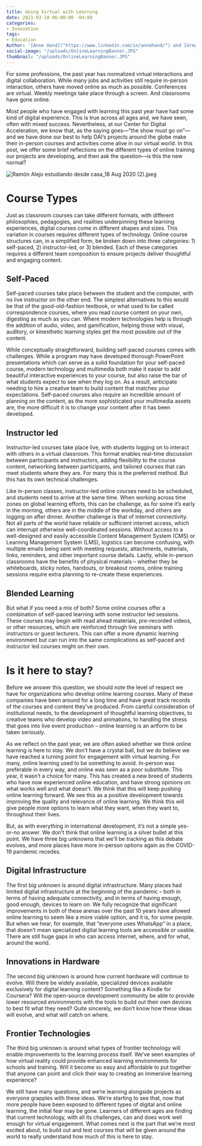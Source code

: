 ```yaml
---
title: Going Virtual with Learning
date: 2021-03-18 06:00:00 -04:00
categories:
- Innovation
tags:
- Education
Author: '[Anne Hand]("https://www.linkedin.com/in/annehand/") and [Greg Maly]("https://dai-global-digital.com/authors/greg-maly/")'
social-image: "/uploads/OnlineLearningBanner.JPG"
thumbnail: "/uploads/OnlineLearningBanner.JPG"
---
```


For some professions, the past year has normalized virtual interactions and digital collaboration. While many jobs and activities still require in-person interaction, others have moved online as much as possible. Conferences are virtual. Weekly meetings take place through a screen. And classrooms have gone online.

Most people who have engaged with learning this past year have had some kind of digital experience. This is true across all ages and, we have seen, often with mixed success. Nevertheless, at our Center for Digital Acceleration, we know that, as the saying goes—“the show must go on”—and we have done our best to help DAI’s projects around the globe make their in-person courses and activities come alive in our virtual world. In this post, we offer some brief reflections on the different types of online training our projects are developing, and then ask the question—is this the new normal?

<!--more-->

![Ramón Alejo estudiando desde casa_18 Aug 2020 (2).jpeg](/uploads/Ram%C3%B3n%20Alejo%20estudiando%20desde%20casa_18%20Aug%202020%20(2).jpeg)

# **Course Types**

Just as classroom courses can take different formats, with different philosophies, pedagogies, and realities underpinning these learning experiences, digital courses come in different shapes and sizes. This variation in courses requires different types of technology. Online course structures can, in a simplified form, be broken down into three categories: 1) self-paced, 2) instructor-led, or 3) blended. Each of these categories requires a different team composition to ensure projects deliver thoughtful and engaging content.

## Self-Paced

Self-paced courses take place between the student and the computer, with no live instructor on the other end. The simplest alternatives to this would be that of the good-old-fashion textbook, or what used to be called correspondence courses, where you read course content on your own, digesting as much as you can. Where modern technologies help is through the addition of audio, video, and gamification, helping those with visual, auditory, or kinesthetic learning styles get the most possible out of the content.

While conceptually straightforward, building self-paced courses comes with challenges. While a program may have developed thorough PowerPoint presentations which can serve as a solid foundation for your self-paced course, modern technology and multimedia both make it easier to add beautiful interactive experiences to your course, but also raise the bar of what students expect to see when they log on. As a result, anticipate needing to hire a creative team to build content that matches your expectations. Self-paced courses also require an incredible amount of planning on the content, as the more sophisticated your multimedia assets are, the more difficult it is to change your content after it has been developed.

## Instructor led

Instructor-led courses take place live, with students logging on to interact with others in a virtual classroom. This format enables real-time discussion between participants and instructors, adding flexibility to the course content, networking between participants, and tailored courses that can meet students where they are. For many this is the preferred method. But this has its own technical challenges.

Like in-person classes, instructor-led online courses need to be scheduled, and students need to arrive at the same time. When working across time zones on global learning efforts, this can be challenge, as for some it’s early in the morning, others are in the middle of the workday, and others are logging on after dinner. Another challenge is that of internet connectivity. Not all parts of the world have reliable or sufficient internet access, which can interrupt otherwise well-coordinated sessions. Without access to a well-designed and easily accessible Content Management System (CMS) or Learning Management System (LMS), logistics can become confusing, with multiple emails being sent with meeting requests, attachments, materials, links, reminders, and other important course details. Lastly, while in-person classrooms have the benefits of physical materials – whether they be whiteboards, sticky notes, handouts, or breakout rooms, online training sessions require extra planning to re-create these experiences.

## Blended Learning

But what if you need a mix of both? Some online courses offer a combination of self-paced learning with some instructor led sessions. These courses may begin with read ahead materials, pre-recorded videos, or other resources, which are reinforced through live seminars with instructors or guest lecturers. This can offer a more dynamic learning environment but can run into the same complications as self-paced and instructor led courses might on their own.

# **Is it here to stay?**

Before we answer this question, we should note the level of respect we have for organizations who develop online learning courses. Many of these companies have been around for a long time and have great track records of the courses and content they’ve produced. From careful consideration of institutional needs, to the development of thoughtful learning objectives, to creative teams who develop video and animations, to handling the stress that goes into live event production – online learning is an artform to be taken seriously.

As we reflect on the past year, we are often asked whether we think online learning is here to stay. We don’t have a crystal ball, but we do believe we have reached a turning point for engagement with virtual learning. For many, online learning used to be something to avoid. In-person was preferable in every way, and online was seen as a poor substitute. This year, it wasn’t a choice for many. This has created a new breed of students who have now experienced online education, and have strong opinions on what works well and what doesn’t. We think that this will keep pushing online learning forward. We see this as a positive development towards improving the quality and relevance of online learning. We think this will give people more options to learn what they want, when they want to, throughout their lives.

But, as with everything in international development, it’s not a simple yes-or-no answer. We don’t think that online learning is a silver bullet at this point. We have three big unknowns that we’ll be tracking as this debate evolves, and more places have more in-person options again as the COVID-19 pandemic recedes.

## Digital Infrastructure

The first big unknown is around digital infrastructure. Many places had limited digital infrastructure at the beginning of the pandemic – both in terms of having adequate connectivity, and in terms of having enough, good enough, devices to learn on. We fully recognize that significant improvements in both of these arenas over the past 10 years have allowed online learning to seem like a more viable option, and it is, for some people. But when we hear, for example, that “everyone uses WhatsApp” in a place, that doesn’t mean specialized digital learning tools are accessible or usable. There are still huge gaps in who can access internet, where, and for what, around the world.

## Innovations in Hardware

The second big unknown is around how current hardware will continue to evolve. Will there be widely available, specialized devices available exclusively for digital learning content? Something like a Kindle for Coursera? Will the open-source development community be able to provide lower resourced environments with the tools to build out their own devices to best fit what they need? Quite sincerely, we don’t know how these ideas will evolve, and what will catch on where.

## Frontier Technologies

The third big unknown is around what types of frontier technology will enable improvements to the learning process itself. We’ve seen examples of how virtual reality could provide enhanced learning environments for schools and training. Will it become so easy and affordable to put together that anyone can point and click their way to creating an immersive learning experience?

We still have many questions, and we’re learning alongside projects as everyone grapples with these ideas. We’re starting to see that, now that more people have been exposed to different types of digital and online learning, the initial fear may be gone. Learners of different ages are finding that current technology, with all its challenges, can and does work well enough for virtual engagement. What comes next is the part that we’re most excited about, to build out and test courses that will be given around the world to really understand how much of this is here to stay.